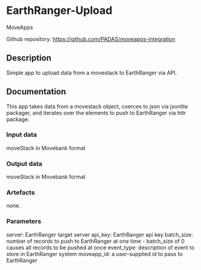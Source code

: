 # EarthRanger-Upload

MoveApps

Github repository: https://github.com/PADAS/moveapps-integration

## Description
Simple app to upload data from a movestack to EarthRanger via API.

## Documentation
This app takes data from a movestack object, coerces to json via jsonlite packager, and iterates over the elements to push to EarthRanger via httr package. 

### Input data
moveStack in Movebank format

### Output data
moveStack in Movebank format

### Artefacts
none.

### Parameters 
server:  EarthRanger target server
api_key:  EarthRanger api key
batch_size:  number of records to push to EarthRanger at one time - batch_size of 0 causes all records to be pushed at once
event_type:  description of event to store in EarthRanger system
moveapp_id:  a user-supplied id to pass to EarthRanger
